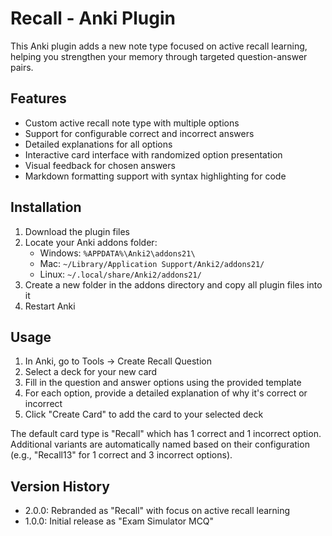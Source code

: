# Recall - Anki Plugin

This Anki plugin adds a new note type focused on active recall learning, helping you strengthen your memory through targeted question-answer pairs.

## Features

- Custom active recall note type with multiple options
- Support for configurable correct and incorrect answers
- Detailed explanations for all options
- Interactive card interface with randomized option presentation
- Visual feedback for chosen answers
- Markdown formatting support with syntax highlighting for code

## Installation

1. Download the plugin files
2. Locate your Anki addons folder:
   - Windows: `%APPDATA%\Anki2\addons21\`
   - Mac: `~/Library/Application Support/Anki2/addons21/`
   - Linux: `~/.local/share/Anki2/addons21/`
3. Create a new folder in the addons directory and copy all plugin files into it
4. Restart Anki

## Usage

1. In Anki, go to Tools → Create Recall Question
2. Select a deck for your new card
3. Fill in the question and answer options using the provided template
4. For each option, provide a detailed explanation of why it's correct or incorrect
5. Click "Create Card" to add the card to your selected deck

The default card type is "Recall" which has 1 correct and 1 incorrect option. Additional variants are automatically named based on their configuration (e.g., "Recall13" for 1 correct and 3 incorrect options).

## Version History

- 2.0.0: Rebranded as "Recall" with focus on active recall learning
- 1.0.0: Initial release as "Exam Simulator MCQ"